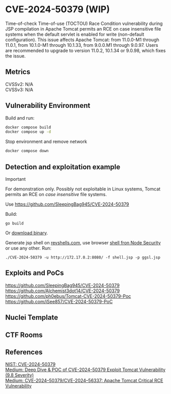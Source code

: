 # CVE-2024-50379 (WIP)
Time-of-check Time-of-use (TOCTOU) Race Condition vulnerability during JSP compilation in Apache Tomcat permits an RCE on case insensitive file systems when the default servlet is enabled for write (non-default configuration). This issue affects Apache Tomcat: from 11.0.0-M1 through 11.0.1, from 10.1.0-M1 through 10.1.33, from 9.0.0.M1 through 9.0.97. Users are recommended to upgrade to version 11.0.2, 10.1.34 or 9.0.98, which fixes the issue.

## Metrics
CVSSv2: N/A   
CVSSv3: N/A   

## Vulnerability Environment
Build and run:
```bash
docker compose build
docker compose up -d
```

Stop environment and remove network
```bash
docker compose down
```
## Detection and exploitation example
> [!IMPORTANT]
> For demonstration only. Possibly not exploitable in Linux systems, Tomcat permits an RCE on _case insensitive_ file systems.

Use https://github.com/SleepingBag945/CVE-2024-50379

Build:
```
go build
```
Or [download binary](https://github.com/SleepingBag945/CVE-2024-50379/releases/tag/f).

Generate jsp shell on [revshells.com](https://www.revshells.com/), use browser [shell fron Node Security](https://node-security.com/posts/jsp-war-shell/) or use any other.
Run:
```
./CVE-2024-50379 -u http://172.17.0.2:8080/ -f shell.jsp -p ggsl.jsp
```

## Exploits and PoCs
https://github.com/SleepingBag945/CVE-2024-50379   
https://github.com/Alchemist3dot14/CVE-2024-50379  
https://github.com/ph0ebus/Tomcat-CVE-2024-50379-Poc   
https://github.com/iSee857/CVE-2024-50379-PoC

## Nuclei Template

## CTF Rooms

## References
[NIST: CVE-2024-50379](https://nvd.nist.gov/vuln/detail/CVE-2024-50379)   
[Medium: Deep Dive & POC of CVE-2024-50379 Exploit Tomcat Vulnerability (9.8 Severity)](https://medium.com/@patelvidhi4288/deep-dive-poc-of-cve-2024-50379-exploit-tomcat-vulnerability-9-8-severity-776cfcfcf3ed)   
[Medium: CVE-2024–50379/CVE-2024–56337: Apache Tomcat Critical RCE Vulnerability](https://medium.com/@cyber_dark/cve-2024-50379-cve-2024-56337-apache-tomcat-critical-rce-vulnerability-9bbd1015ea2a)